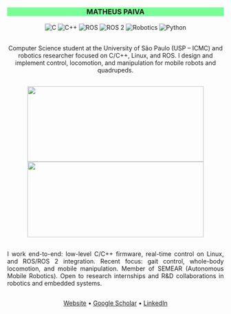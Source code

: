 <div style="background:#79FF97; width:100%">
  <h3 align="center">MATHEUS PAIVA</h3>
</div>

<div style="display: inline_block" align="center">
  <img align="center" alt="C" src="https://img.shields.io/badge/C-151515?style=for-the-badge&logo=c&logoColor=79FF97" />
  <img align="center" alt="C++" src="https://img.shields.io/badge/C%2B%2B-151515?style=for-the-badge&logo=c%2B%2B&logoColor=79FF97" />
  <img align="center" alt="ROS" src="https://img.shields.io/badge/ROS-151515?style=for-the-badge&logo=ros&logoColor=79FF97" />
  <img align="center" alt="ROS 2" src="https://img.shields.io/badge/ROS%202-151515?style=for-the-badge&logo=ros&logoColor=79FF97" />
  <img align="center" alt="Robotics" src="https://img.shields.io/badge/Robotics-151515?style=for-the-badge&logo=robotframework&logoColor=79FF97" />
  <img align="center" alt="Python" src="https://img.shields.io/badge/Python-151515?style=for-the-badge&logo=python&logoColor=79FF97" />
</div>

<br>

<p align="center">
  Computer Science student at the University of São Paulo (USP – ICMC) and robotics researcher focused on C/C++, Linux, and ROS.
  I design and implement control, locomotion, and manipulation for mobile robots and quadrupeds.
</p>

##

<div style="display: inline_block" align="center">
  <a href="https://github.com/MatheusPaivaa" style="display:block">
    <img height="175em" width="410em" src="https://github-readme-stats.vercel.app/api?username=MatheusPaivaa&show_icons=true&theme=dark&include_all_commits=true&count_private=true"/>
    <img height="175em" width="410em" src="http://github-readme-streak-stats.herokuapp.com?user=MatheusPaivaa&theme=dark&hide_border=true&date_format=M%20j%5B%2C%20Y%5D&ring=79FF97&fire=79FF97&currStreakLabel=79FF97&background=151515"/>
  </a>
</div>

##

<p align="justify">
  I work end-to-end: low-level C/C++ firmware, real-time control on Linux, and ROS/ROS 2 integration. Recent focus: gait control, whole-body locomotion, and mobile manipulation.
  Member of SEMEAR (Autonomous Mobile Robotics). Open to research internships and R&D collaborations in robotics and embedded systems.
</p>

##

<div align="center">
  <a href="https://YOUR-WEBSITE.com" target="_blank">Website</a> •
  <a href="https://scholar.google.com.br/citations?user=V73PiAkAAAAJ&hl=pt-PT" target="_blank">Google Scholar</a> •
  <a href="www.linkedin.com/in/matheuspaivaa" target="_blank">LinkedIn</a>
</div>
